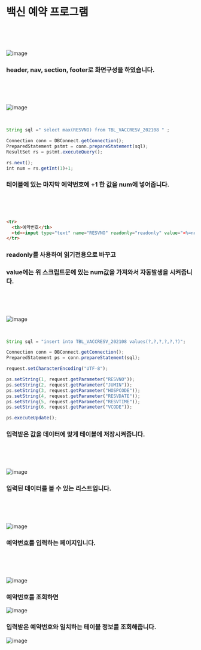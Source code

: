 <br>

백신 예약 프로그램
<br><br>
=

<br>

![image](https://user-images.githubusercontent.com/104752202/201843405-84f42f2d-c130-4271-a49f-05cbb1d81a9d.png)

### header, nav, section, footer로 화면구성을 하였습니다.

<br><br><br>

![image](https://user-images.githubusercontent.com/104752202/201843465-9f168484-97fd-4764-9daa-1ce3dd3cc1f1.png)

<br>

```javascript
String sql =" select max(RESVNO) from TBL_VACCRESV_202108 " ;

Connection conn = DBConnect.getConnection();
PreparedStatement pstmt = conn.prepareStatement(sql);
ResultSet rs = pstmt.executeQuery();

rs.next();
int num = rs.getInt(1)+1;
```

### 테이블에 있는 마지막 예약번호에 +1 한 값을 num에 넣어줍니다.

<br><br><br>

```html
<tr>
  <th>예약번호</th>
  <td><input type="text" name="RESVNO" readonly="readonly" value="<%=num%>"> 예)20210011</td>
</tr>
```
### readonly를 사용하여 읽기전용으로 바꾸고   
### value에는 위 스크립트문에 있는 num값을 가져와서 자동발생을 시켜줍니다.

<br><br><br>

![image](https://user-images.githubusercontent.com/104752202/201843540-f581f8ef-6d04-4dd9-9f7b-29a2e77a345f.png)

<br>

```javascript
String sql = "insert into TBL_VACCRESV_202108 values(?,?,?,?,?,?)";

Connection conn = DBConnect.getConnection();
PreparedStatement ps = conn.prepareStatement(sql);

request.setCharacterEncoding("UTF-8");

ps.setString(1, request.getParameter("RESVNO"));
ps.setString(2, request.getParameter("JUMIN"));
ps.setString(3, request.getParameter("HOSPCODE"));
ps.setString(4, request.getParameter("RESVDATE"));
ps.setString(5, request.getParameter("RESVTIME"));
ps.setString(6, request.getParameter("VCODE"));

ps.executeUpdate();
```

### 입력받은 값을 데이터에 맞게 테이블에 저장시켜줍니다.

<br><br><br>

![image](https://user-images.githubusercontent.com/104752202/201843629-c8d0aab8-5ee1-46e8-ba23-75aa8a400778.png)

### 입력된 데이터를 볼 수 있는 리스트입니다.

<br><br><br>

![image](https://user-images.githubusercontent.com/104752202/201843713-d0d0475f-ff61-47b7-98f9-a455c091e788.png)

### 예약번호를 입력하는 페이지입니다.

<br><br><br>

![image](https://user-images.githubusercontent.com/104752202/201843784-fb4f4f49-20fe-4c5b-ae58-c0dc91ff7537.png)

### 예약번호를 조회하면 

![image](https://user-images.githubusercontent.com/104752202/201843858-ea53b62b-af50-4deb-81b4-4e2c173d50d2.png)

### 입력받은 예약번호와 일치하는 테이블 정보를 조회해줍니다.

![image](https://user-images.githubusercontent.com/104752202/201843907-c023f82c-0e95-4adc-9f1b-f3105ebcc9d5.png)

